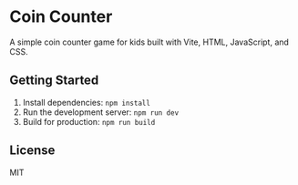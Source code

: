# Coin Counter

A simple coin counter game for kids built with Vite, HTML, JavaScript, and CSS.

## Getting Started

1. Install dependencies: `npm install`
2. Run the development server: `npm run dev`
3. Build for production: `npm run build`

## License

MIT
